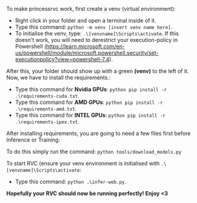 To make princessrvc work, first create a venv (virtual environment):

- Right click in your folder and open a terminal inside of it.
- Type this command: `python -m venv [insert venv name here]`.
- To initialise the venv, type: `.\[venvname]\Scripts\activate`. If this doesn't work, you will need to derestrict your execution-policy in Powershell (https://learn.microsoft.com/en-us/powershell/module/microsoft.powershell.security/set-executionpolicy?view=powershell-7.4). 


After this, your folder should show up with a green **(venv)** to the left of it. Now, we have to install the requirements.:

- Type this command for **Nvidia GPUs**: `python pip install -r .\requirements-cuda.txt`.
- Type this command for **AMD GPUs**: `python pip install -r .\requirements-amd.txt`.
- Type this command for **INTEL GPUs**: `python pip install -r .\requirements-ipex.txt`.

After installing requirements, you are going to need a few files first before Inference or Training:

To do this simply run the command: `python tools/download_models.py` 

To start RVC (ensure your venv environment is initialised with `.\[venvname]\Scripts\activate`:

- Type this command: `python .\infer-web.py`.

**Hopefully your RVC should now be running perfectly! Enjoy <3**
